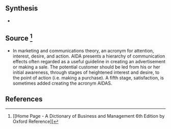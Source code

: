 ## Synthesis
- 
## Source [^1]
- In marketing and communications theory, an acronym for attention, interest, desire, and action. AIDA presents a hierarchy of communication effects often regarded as a useful guideline in creating an advertisement or making a sale. The potential customer should be led from his or her initial awareness, through stages of heightened interest and desire, to the point of action (i.e. making a purchase). A fifth stage, satisfaction, is sometimes added creating the acronym AIDAS.
## References

[^1]: [[Home Page - A Dictionary of Business and Management 6th Edition by Oxford Reference]]